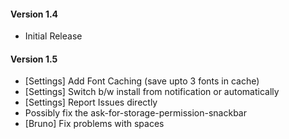 #### Version 1.4

- Initial Release

#### Version 1.5

- [Settings] Add Font Caching (save upto 3 fonts in cache)
- [Settings] Switch b/w install from notification or automatically
- [Settings] Report Issues directly
- Possibly fix the ask-for-storage-permission-snackbar
- [Bruno] Fix problems with spaces